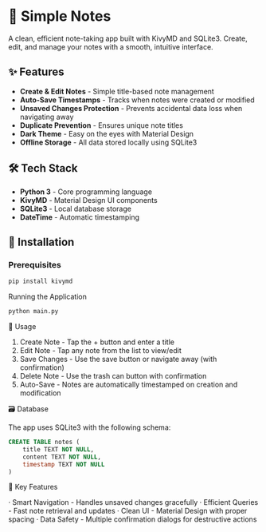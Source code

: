 # 📝 Simple Notes

A clean, efficient note-taking app built with KivyMD and SQLite3. Create, edit, and manage your notes with a smooth, intuitive interface.

## ✨ Features

- **Create & Edit Notes** - Simple title-based note management
- **Auto-Save Timestamps** - Tracks when notes were created or modified
- **Unsaved Changes Protection** - Prevents accidental data loss when navigating away
- **Duplicate Prevention** - Ensures unique note titles
- **Dark Theme** - Easy on the eyes with Material Design
- **Offline Storage** - All data stored locally using SQLite3

## 🛠️ Tech Stack

- **Python 3** - Core programming language
- **KivyMD** - Material Design UI components
- **SQLite3** - Local database storage
- **DateTime** - Automatic timestamping

## 🚀 Installation

### Prerequisites
```bash
pip install kivymd
```

Running the Application

```bash
python main.py
```

📱 Usage

1. Create Note - Tap the + button and enter a title
2. Edit Note - Tap any note from the list to view/edit
3. Save Changes - Use the save button or navigate away (with confirmation)
4. Delete Note - Use the trash can button with confirmation
5. Auto-Save - Notes are automatically timestamped on creation and modification

🗃️ Database

The app uses SQLite3 with the following schema:

```sql
CREATE TABLE notes (
    title TEXT NOT NULL,
    content TEXT NOT NULL, 
    timestamp TEXT NOT NULL
)
```

🔧 Key Features

· Smart Navigation - Handles unsaved changes gracefully
· Efficient Queries - Fast note retrieval and updates
· Clean UI - Material Design with proper spacing
· Data Safety - Multiple confirmation dialogs for destructive actions